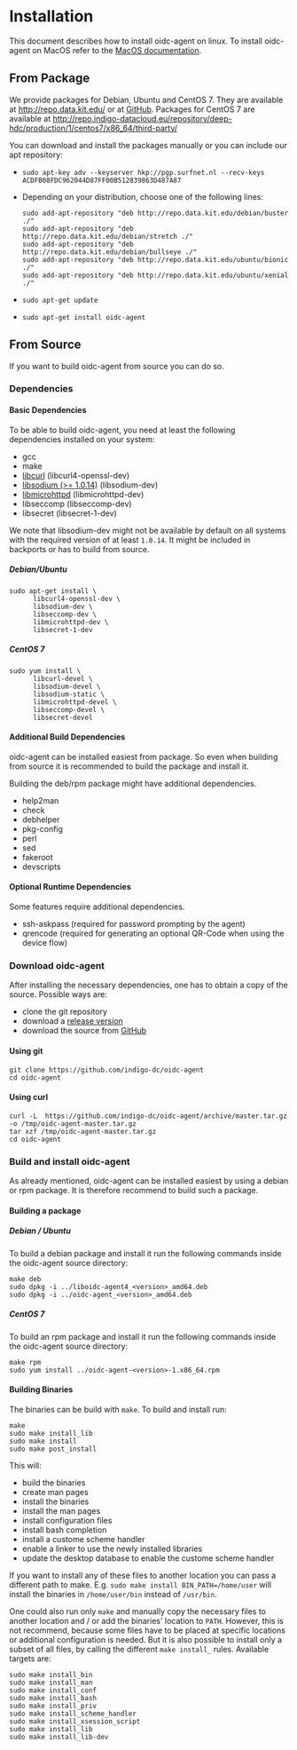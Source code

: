 # Installation
This document describes how to install oidc-agent on linux. To install
oidc-agent on MacOS refer to the [MacOS
documentation](../macos/installation.md).
## From Package
We provide packages for Debian, Ubuntu and CentOS 7. They are available at
http://repo.data.kit.edu/ or at [GitHub](https://github.com/indigo-dc/oidc-agent/releases).
Packages for CentOS 7 are available at http://repo.indigo-datacloud.eu/repository/deep-hdc/production/1/centos7/x86_64/third-party/

You can download and install the packages manually or you can include our apt
repository:

- `sudo apt-key adv --keyserver hkp://pgp.surfnet.nl --recv-keys ACDFB08FDC962044D87FF00B512839863D487A87`

- Depending on your distribution, choose one of the following lines:
     ``` 
     sudo add-apt-repository "deb http://repo.data.kit.edu/debian/buster ./"
     sudo add-apt-repository "deb http://repo.data.kit.edu/debian/stretch ./"
     sudo add-apt-repository "deb http://repo.data.kit.edu/debian/bullseye ./"
     sudo add-apt-repository "deb http://repo.data.kit.edu/ubuntu/bionic ./"
     sudo add-apt-repository "deb http://repo.data.kit.edu/ubuntu/xenial ./"
    ```
- `sudo apt-get update`
- `sudo apt-get install oidc-agent`

## From Source
If you want to build oidc-agent from source you can do so.

### Dependencies
#### Basic Dependencies
To be able to build oidc-agent, you need at least the following dependencies
installed on your system:
- gcc
- make
- [libcurl](https://curl.haxx.se/libcurl/) (libcurl4-openssl-dev)  
- [libsodium (>= 1.0.14)](https://download.libsodium.org/doc/) (libsodium-dev)
- [libmicrohttpd](https://www.gnu.org/software/libmicrohttpd/) (libmicrohttpd-dev)
- libseccomp (libseccomp-dev)
- libsecret (libsecret-1-dev)

We note that libsodium-dev  might not be available by default on all systems 
with the required version of at least `1.0.14`. It might be included in backports
or has to build from source.

##### Debian/Ubuntu
```
sudo apt-get install \
      libcurl4-openssl-dev \
      libsodium-dev \
      libseccomp-dev \
      libmicrohttpd-dev \
      libsecret-1-dev
```

##### CentOS 7
```
sudo yum install \
      libcurl-devel \
      libsodium-devel \
      libsodium-static \
      libmicrohttpd-devel \
      libseccomp-devel \
      libsecret-devel
```
#### Additional Build Dependencies
oidc-agent can be installed easiest from package. So even when building from
source it is recommended to build the package and install it.

Building the deb/rpm package might have additional dependencies.
- help2man
- check
- debhelper
- pkg-config
- perl
- sed
- fakeroot
- devscripts

#### Optional Runtime Dependencies
Some features require additional dependencies.
- ssh-askpass (required for password prompting by the agent)
- qrencode    (required for generating an optional QR-Code when using the device flow)

### Download oidc-agent
After installing the necessary dependencies, one has to obtain a copy of the
source. Possible ways are:
- clone the git repository
- download a [release version](https://github.com/indigo-dc/oidc-agent/releases)
- download the source from [GitHub](https://github.com/indigo-dc/oidc-agent)

#### Using git
```
git clone https://github.com/indigo-dc/oidc-agent
cd oidc-agent
```

#### Using curl
```
curl -L  https://github.com/indigo-dc/oidc-agent/archive/master.tar.gz -o /tmp/oidc-agent-master.tar.gz
tar xzf /tmp/oidc-agent-master.tar.gz
cd oidc-agent
```

### Build and install oidc-agent
As already mentioned, oidc-agent can be installed easiest by using a debian or
rpm package. It is therefore recommend to build such a package.

#### Building a package
##### Debian / Ubuntu
To build a debian package and install it run the following commands inside the
oidc-agent source directory:
```
make deb
sudo dpkg -i ../liboidc-agent4_<version>_amd64.deb
sudo dpkg -i ../oidc-agent_<version>_amd64.deb
```

##### CentOS 7
To build an rpm package and install it run the following commands inside the
oidc-agent source directory:
```
make rpm
sudo yum install ../oidc-agent-<version>-1.x86_64.rpm
```

#### Building Binaries
The binaries can be build with `make`. To build and install run:
```
make
sudo make install_lib
sudo make install
sudo make post_install
```
This will:
- build the binaries
- create man pages
- install the binaries
- install the man pages
- install configuration files
- install bash completion
- install a custome scheme handler
- enable a linker to use the newly installed libraries
- update the desktop database to enable the custome scheme handler

If you want to install any of these files to another location you can pass a
different path to make.
E.g. `sudo make install BIN_PATH=/home/user` will install the binaries in
`/home/user/bin` instead of `/usr/bin`.

One could also run only `make` and manually copy the necessary
files to another location and / or add the binaries' location to `PATH`.
However, this is not recommend, because some files have to be placed at specific
locations or additional configuration is needed. But it is also possible to
install only a subset of all files, by calling the different `make install_`
rules. Available targets are:
```
sudo make install_bin
sudo make install_man
sudo make install_conf
sudo make install_bash
sudo make install_priv
sudo make install_scheme_handler
sudo make install_xsession_script
sudo make install_lib
sudo make install_lib-dev
```

